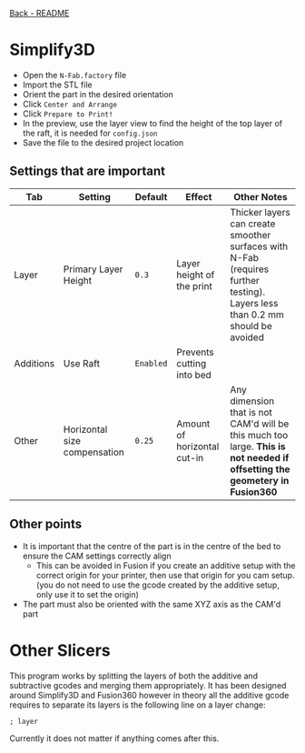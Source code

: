 [Back - README](../../README.md)

# Simplify3D

* Open the `N-Fab.factory` file
* Import the STL file
* Orient the part in the desired orientation
* Click `Center and Arrange`
* Click `Prepare to Print!`
* In the preview, use the layer view to find the height of the top layer of the raft, it is needed for `config.json`
* Save the file to the desired project location

## Settings that are important

Tab | Setting | Default | Effect | Other Notes
--- | ------- | ------- | ------ | -----------
Layer | Primary Layer Height | `0.3` | Layer height of the print | Thicker layers can create smoother surfaces with N-Fab (requires further testing). Layers less than 0.2 mm should be avoided
Additions | Use Raft | `Enabled` | Prevents cutting into bed
Other | Horizontal size compensation | `0.25` | Amount of horizontal cut-in | Any dimension that is not CAM'd will be this much too large. **This is not needed if offsetting the geometery in Fusion360**

## Other points

* It is important that the centre of the part is in the centre of the bed to ensure the CAM settings correctly align
  * This can be avoided in Fusion if you create an additive setup with the correct origin for your printer, then use that origin for you cam setup. (you do not need to use the gcode created by the additive setup, only use it to set the origin)
* The part must also be oriented with the same XYZ axis as the CAM'd part

# Other Slicers

This program works by splitting the layers of both the additive and subtractive gcodes and merging them appropriately. It has been designed around Simplify3D and Fusion360 however in theory all the additive gcode requires to separate its layers is the following line on a layer change:

`; layer`

Currently it does not matter if anything comes after this.
